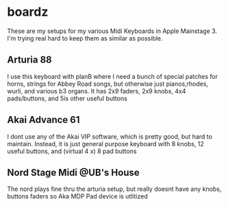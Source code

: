 # boardz
These are my setups for my various Midi Keyboards in Apple Mainstage 3. I'm trying real hard to keep them as similar as possible. 
## Arturia 88 
I use this keyboard with planB where I need a bunch of special patches for horns, strings for Abbey Road songs, but otherwise just pianos,rhodes, wurli, and various b3 organs. It has 2x9 faders, 2x9 knobs, 4x4 pads/buttons, and 5is other useful buttons
## Akai Advance 61
I dont use any of the Akai VIP software, which is pretty good, but hard to maintain. Instead, it is just general purpose keyboard with 8 knobs, 12 useful buttons, and (virtual 4 x) 8 pad buttons
## Nord Stage Midi @UB's House
The nord plays fine thru the arturia setup, but really doesnt have any knobs, buttons faders so Aka MDP Pad device is utlitized
